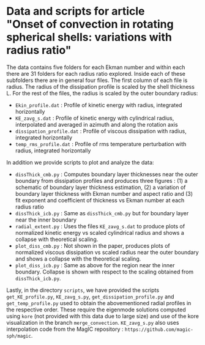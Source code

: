 # Data and scripts for article <br/> "Onset of convection in rotating spherical shells: variations with radius ratio"

The data contains five folders for each Ekman number and within each there are 31 folders for each radius ratio
explored. Inside each of these subfolders there are in general four files. The first column of each file is radius.
The radius of the dissipation profile is scaled by the shell thickness L. For the rest of the files, the radius is
scaled by the outer boundary radius:

 - `Ekin_profile.dat` : Profile of kinetic energy with radius, integrated horizontally
 - `KE_zavg_s.dat` : Profile of kinetic energy with cylindrical radius, interpolated and averaged in azimuth and along the rotation axis
 - `dissipation_profile.dat` : Profile of viscous dissipation with radius, integrated horizontally
 - `temp_rms_profile.dat` : Profile of rms temperature perturbation with radius, integrated horizontally

In addition we provide scripts to plot and analyze the data:

 - `dissThick_cmb.py` : Computes boundary layer thicknesses near the outer boundary from dissipation profiles and produces three figures : (1) a schematic of boundary layer thickness estimation, (2) a variation of boundary layer thickness with Ekman number and aspect ratio and (3) fit exponent and coefficient of thickness vs Ekman number at each radius ratio
 - `dissThick_icb.py` : Same as `dissThick_cmb.py` but for boundary layer near the inner boundary
 - `radial_extent.py` : Uses the files `KE_zavg_s.dat` to produce plots of normalized kinetic energy vs scaled cylindrical radius and shows a collapse with theoretical scaling.
 - `plot_diss_cmb.py` : Not shown in the paper, produces plots of normalized viscous dissipation vs scaled radius near the outer boundary and shows a collapse with the theoretical scaling.
 - `plot_diss_icb.py` : Same as above for the region near the inner boundary. Collapse is shown with respect to the scaling obtained from `dissThick_icb.py`.

Lastly, in the directory `scripts`, we have provided the scripts `get_KE_profile.py`, `KE_zavg_s.py`, `get_dissipation_profile.py` and `get_temp_profile.py` used to obtain the abovementioned radial profiles in the respective order. These require the eigenmode solutions computed using `kore` (not provided with this data due to large size) and use of the kore visualization in the branch `merge_convection`. `KE_zavg_s.py` also uses interpolation code from the MagIC repository : `https://github.com/magic-sph/magic`.